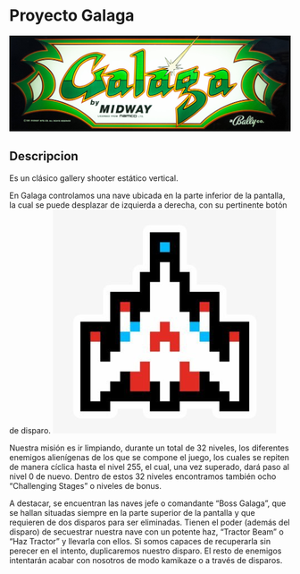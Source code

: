# Proyecto Galaga
![](/Imagenes/Galaga%20title.jpg)
## Descripcion 
Es un clásico gallery shooter estático vertical.

En Galaga controlamos una nave ubicada en la parte inferior de la pantalla, la cual se puede desplazar de izquierda a derecha, con su pertinente botón de disparo.
![](/Imagenes/Fighter.jpg)

Nuestra misión es ir limpiando, durante un total de 32 niveles, los diferentes enemigos alienígenas de los que se compone el juego, los cuales se repiten de manera cíclica hasta el nivel 255, el cual, una vez superado, dará paso al nivel 0 de nuevo. Dentro de estos 32 niveles encontramos también ocho “Challenging Stages” o niveles de bonus.

A destacar, se encuentran las naves jefe o comandante “Boss Galaga”, que se hallan situadas siempre en la parte superior de la pantalla y que requieren de dos disparos para ser eliminadas. Tienen el poder (además del disparo) de secuestrar nuestra nave con un potente haz, “Tractor Beam” o “Haz Tractor” y llevarla con ellos. Si somos capaces de recuperarla sin perecer en el intento, duplicaremos nuestro disparo. El resto de enemigos intentarán acabar con nosotros de modo kamikaze o a través de disparos.



